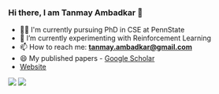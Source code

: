 ### Hi there, I am Tanmay Ambadkar 👋

<!---
**TanmayAmbadkar/TanmayAmbadkar** is a ✨ _special_ ✨ repository because its `README.md` (this file) appears on your GitHub profile. ->
-->

- 👨‍✈️ I'm currently pursuing PhD in CSE at PennState 
- 🌱 I’m currently experimenting with Reinforcement Learning
- 📫 How to reach me: **[tanmay.ambadkar@gmail.com](tanmay.ambadkar@gmail.com)**
- 😄 My published papers - [Google Scholar](https://scholar.google.com/citations?user=1k2Vf9wAAAAJ&hl=en)
-  [Website](https://ambadkar.com)

<img src="https://github-readme-stats.vercel.app/api?username=TanmayAmbadkar&hide_border=true&show_icons=true">

<img src="https://github-readme-stats.vercel.app/api/top-langs/?username=TanmayAmbadkar&hide_border=true&hide=javascript,html">
